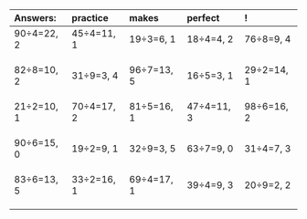 | Answers: | practice | makes | perfect | ! |
| :--- | :--- | :--- | :--- | :--- |
| 90÷4=22, 2 | 45÷4=11, 1 | 19÷3=6, 1 | 18÷4=4, 2 | 76÷8=9, 4 | 
|   |   |   |   |   | 
|   |   |   |   |   | 
|   |   |   |   |   | 
| 82÷8=10, 2 | 31÷9=3, 4 | 96÷7=13, 5 | 16÷5=3, 1 | 29÷2=14, 1 | 
|   |   |   |   |   | 
|   |   |   |   |   | 
|   |   |   |   |   | 
| 21÷2=10, 1 | 70÷4=17, 2 | 81÷5=16, 1 | 47÷4=11, 3 | 98÷6=16, 2 | 
|   |   |   |   |   | 
|   |   |   |   |   | 
|   |   |   |   |   | 
| 90÷6=15, 0 | 19÷2=9, 1 | 32÷9=3, 5 | 63÷7=9, 0 | 31÷4=7, 3 | 
|   |   |   |   |   | 
|   |   |   |   |   | 
|   |   |   |   |   | 
| 83÷6=13, 5 | 33÷2=16, 1 | 69÷4=17, 1 | 39÷4=9, 3 | 20÷9=2, 2 | 
|   |   |   |   |   | 
|   |   |   |   |   | 
|   |   |   |   |   | 
